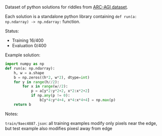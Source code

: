 Dataset of python solutions for riddles from [ARC-AGI dataset](https://github.com/fchollet/ARC-AGI).

Each solution is a standalone python library containing `def run(a: np.ndarray) -> np.ndarray:` function.

Status:
- Training 16/400
- Evaluation 0/400

Example solution:
```python
import numpy as np
def run(a: np.ndarray):
    h, w = a.shape
    b = np.zeros((h*2, w*2), dtype=int)
    for y in range(h//2):
        for x in range(w//2):
            p = a[y*2:y*2+2, x*2:x*2+2]
            if np.any(p != 0):
                b[y*4:y*4+4, x*4:x*4+4] = np.max(p)
    return b
```

Notes:

`train/9aec4887.json`: all training examples modify only pixels near the edge, but test example also modifies pixesl away from edge
